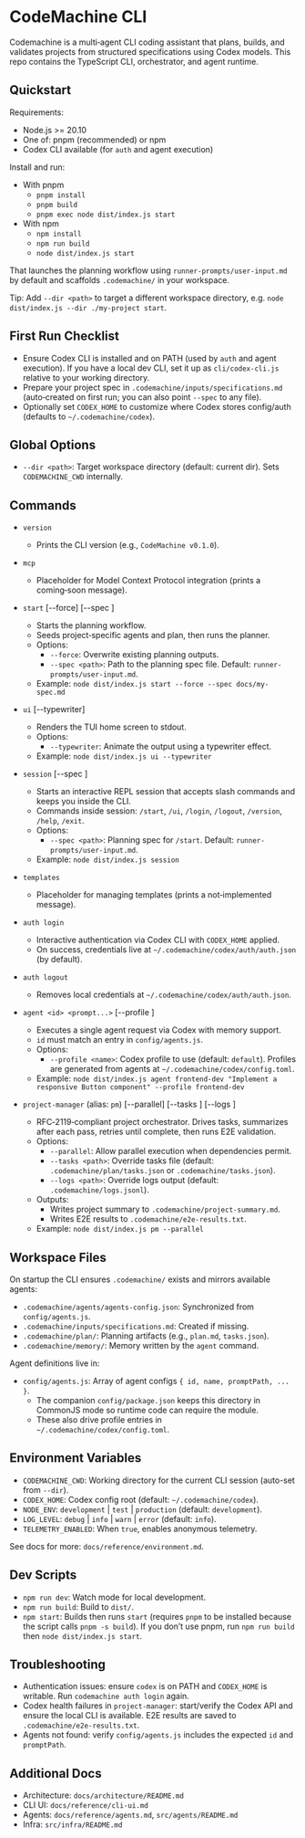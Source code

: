 # CodeMachine CLI

Codemachine is a multi‑agent CLI coding assistant that plans, builds, and validates projects from structured specifications using Codex models. This repo contains the TypeScript CLI, orchestrator, and agent runtime.

## Quickstart

Requirements:
- Node.js >= 20.10
- One of: pnpm (recommended) or npm
- Codex CLI available (for `auth` and agent execution)

Install and run:
- With pnpm
  - `pnpm install`
  - `pnpm build`
  - `pnpm exec node dist/index.js start`
- With npm
  - `npm install`
  - `npm run build`
  - `node dist/index.js start`

That launches the planning workflow using `runner-prompts/user-input.md` by default and scaffolds `.codemachine/` in your workspace.

Tip: Add `--dir <path>` to target a different workspace directory, e.g. `node dist/index.js --dir ./my-project start`.

## First Run Checklist
- Ensure Codex CLI is installed and on PATH (used by `auth` and agent execution). If you have a local dev CLI, set it up as `cli/codex-cli.js` relative to your working directory.
- Prepare your project spec in `.codemachine/inputs/specifications.md` (auto‑created on first run; you can also point `--spec` to any file).
- Optionally set `CODEX_HOME` to customize where Codex stores config/auth (defaults to `~/.codemachine/codex`).

## Global Options
- `--dir <path>`: Target workspace directory (default: current dir). Sets `CODEMACHINE_CWD` internally.

## Commands

- `version`
  - Prints the CLI version (e.g., `CodeMachine v0.1.0`).

- `mcp`
  - Placeholder for Model Context Protocol integration (prints a coming‑soon message).

- `start` [--force] [--spec <path>]
  - Starts the planning workflow.
  - Seeds project‑specific agents and plan, then runs the planner.
  - Options:
    - `--force`: Overwrite existing planning outputs.
    - `--spec <path>`: Path to the planning spec file. Default: `runner-prompts/user-input.md`.
  - Example: `node dist/index.js start --force --spec docs/my-spec.md`

- `ui` [--typewriter]
  - Renders the TUI home screen to stdout.
  - Options:
    - `--typewriter`: Animate the output using a typewriter effect.
  - Example: `node dist/index.js ui --typewriter`

- `session` [--spec <path>]
  - Starts an interactive REPL session that accepts slash commands and keeps you inside the CLI.
  - Commands inside session: `/start`, `/ui`, `/login`, `/logout`, `/version`, `/help`, `/exit`.
  - Options:
    - `--spec <path>`: Planning spec for `/start`. Default: `runner-prompts/user-input.md`.
  - Example: `node dist/index.js session`

- `templates`
  - Placeholder for managing templates (prints a not‑implemented message).

- `auth login`
  - Interactive authentication via Codex CLI with `CODEX_HOME` applied.
  - On success, credentials live at `~/.codemachine/codex/auth/auth.json` (by default).

- `auth logout`
  - Removes local credentials at `~/.codemachine/codex/auth/auth.json`.

- `agent <id> <prompt...>` [--profile <name>]
  - Executes a single agent request via Codex with memory support.
  - `id` must match an entry in `config/agents.js`.
  - Options:
    - `--profile <name>`: Codex profile to use (default: `default`). Profiles are generated from agents at `~/.codemachine/codex/config.toml`.
  - Example: `node dist/index.js agent frontend-dev "Implement a responsive Button component" --profile frontend-dev`

- `project-manager` (alias: `pm`) [--parallel] [--tasks <path>] [--logs <path>]
  - RFC‑2119‑compliant project orchestrator. Drives tasks, summarizes after each pass, retries until complete, then runs E2E validation.
  - Options:
    - `--parallel`: Allow parallel execution when dependencies permit.
    - `--tasks <path>`: Override tasks file (default: `.codemachine/plan/tasks.json` or `.codemachine/tasks.json`).
    - `--logs <path>`: Override logs output (default: `.codemachine/logs.jsonl`).
  - Outputs:
    - Writes project summary to `.codemachine/project-summary.md`.
    - Writes E2E results to `.codemachine/e2e-results.txt`.
  - Example: `node dist/index.js pm --parallel`

## Workspace Files
On startup the CLI ensures `.codemachine/` exists and mirrors available agents:
- `.codemachine/agents/agents-config.json`: Synchronized from `config/agents.js`.
- `.codemachine/inputs/specifications.md`: Created if missing.
- `.codemachine/plan/`: Planning artifacts (e.g., `plan.md`, `tasks.json`).
- `.codemachine/memory/`: Memory written by the `agent` command.

Agent definitions live in:
- `config/agents.js`: Array of agent configs `{ id, name, promptPath, ... }`.
  - The companion `config/package.json` keeps this directory in CommonJS mode so runtime code can require the module.
  - These also drive profile entries in `~/.codemachine/codex/config.toml`.

## Environment Variables
- `CODEMACHINE_CWD`: Working directory for the current CLI session (auto-set from `--dir`).
- `CODEX_HOME`: Codex config root (default: `~/.codemachine/codex`).
- `NODE_ENV`: `development` | `test` | `production` (default: `development`).
- `LOG_LEVEL`: `debug` | `info` | `warn` | `error` (default: `info`).
- `TELEMETRY_ENABLED`: When `true`, enables anonymous telemetry.

See docs for more: `docs/reference/environment.md`.

## Dev Scripts
- `npm run dev`: Watch mode for local development.
- `npm run build`: Build to `dist/`.
- `npm start`: Builds then runs `start` (requires `pnpm` to be installed because the script calls `pnpm -s build`). If you don’t use pnpm, run `npm run build` then `node dist/index.js start`.

## Troubleshooting
- Authentication issues: ensure `codex` is on PATH and `CODEX_HOME` is writable. Run `codemachine auth login` again.
- Codex health failures in `project-manager`: start/verify the Codex API and ensure the local CLI is available. E2E results are saved to `.codemachine/e2e-results.txt`.
- Agents not found: verify `config/agents.js` includes the expected `id` and `promptPath`.

## Additional Docs
- Architecture: `docs/architecture/README.md`
- CLI UI: `docs/reference/cli-ui.md`
- Agents: `docs/reference/agents.md`, `src/agents/README.md`
- Infra: `src/infra/README.md`
